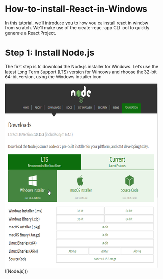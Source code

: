 # How-to-install-React-in-Windows
In this tutorial, we'll introduce you to how you ca install react in window from scratch. We'll make use of the create-react-app CLI tool to quickly generate a React Project.

# Step 1: Install Node.js
The first step is to download the Node.js installer for Windows. Let’s use the latest Long Term Support (LTS) version for Windows and choose the 32-bit 64-bit version, using the Windows Installer icon.

<img src="https://github.com/deepbag/How-to-install-React-in-Windows/blob/master/img/nodejs1.png" alt="Node.js Download" width="500" height="600">
![Node.js]()

